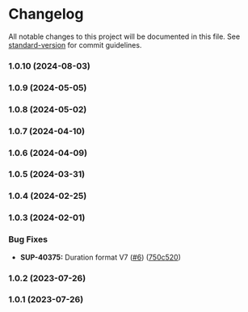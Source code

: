 # Changelog

All notable changes to this project will be documented in this file. See [standard-version](https://github.com/conventional-changelog/standard-version) for commit guidelines.

### 1.0.10 (2024-08-03)

### 1.0.9 (2024-05-05)

### 1.0.8 (2024-05-02)

### 1.0.7 (2024-04-10)

### 1.0.6 (2024-04-09)

### 1.0.5 (2024-03-31)

### 1.0.4 (2024-02-25)

### 1.0.3 (2024-02-01)


### Bug Fixes

* **SUP-40375:** Duration format V7 ([#6](https://github.com/kaltura/playkit-js-seo/issues/6)) ([750c520](https://github.com/kaltura/playkit-js-seo/commit/750c520df5152cb241c0ec33fde74ec48175e22e))

### 1.0.2 (2023-07-26)

### 1.0.1 (2023-07-26)
